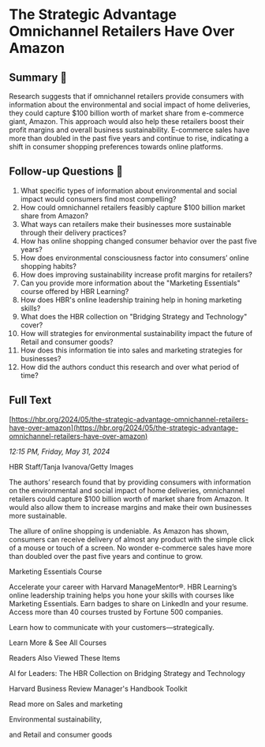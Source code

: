 # The Strategic Advantage Omnichannel Retailers Have Over Amazon

## Summary 🤖

Research suggests that if omnichannel retailers provide consumers with information about the environmental and social impact of home deliveries, they could capture $100 billion worth of market share from e-commerce giant, Amazon. This approach would also help these retailers boost their profit margins and overall business sustainability. E-commerce sales have more than doubled in the past five years and continue to rise, indicating a shift in consumer shopping preferences towards online platforms.

## Follow-up Questions 🤖

1. What specific types of information about environmental and social impact would consumers find most compelling?
2. How could omnichannel retailers feasibly capture $100 billion market share from Amazon?
3. What ways can retailers make their businesses more sustainable through their delivery practices?
4. How has online shopping changed consumer behavior over the past five years?
5. How does environmental consciousness factor into consumers’ online shopping habits?
6. How does improving sustainability increase profit margins for retailers?
7. Can you provide more information about the "Marketing Essentials" course offered by HBR Learning?
8. How does HBR's online leadership training help in honing marketing skills?
9. What does the HBR collection on "Bridging Strategy and Technology" cover?
10. How will strategies for environmental sustainability impact the future of Retail and consumer goods? 
11. How does this information tie into sales and marketing strategies for businesses? 
12. How did the authors conduct this research and over what period of time?

## Full Text

[https://hbr.org/2024/05/the-strategic-advantage-omnichannel-retailers-have-over-amazon](https://hbr.org/2024/05/the-strategic-advantage-omnichannel-retailers-have-over-amazon)

*12:15 PM, Friday, May 31, 2024*

HBR Staff/Tanja Ivanova/Getty Images

The authors’ research found that by providing consumers with information on the environmental and social impact of home deliveries, omnichannel retailers could capture $100 billion worth of market share from Amazon. It would also allow them to increase margins and make their own businesses more sustainable.

The allure of online shopping is undeniable. As Amazon has shown, consumers can receive delivery of almost any product with the simple click of a mouse or touch of a screen. No wonder e-commerce sales have more than doubled over the past five years and continue to grow.

Marketing Essentials Course

Accelerate your career with Harvard ManageMentor®. HBR Learning’s online leadership training helps you hone your skills with courses like Marketing Essentials. Earn badges to share on LinkedIn and your resume. Access more than 40 courses trusted by Fortune 500 companies.

Learn how to communicate with your customers—strategically.

Learn More & See All Courses

Readers Also Viewed These Items

AI for Leaders: The HBR Collection on Bridging Strategy and Technology

Harvard Business Review Manager's Handbook Toolkit

Read more on Sales and marketing

Environmental sustainability,

and Retail and consumer goods

